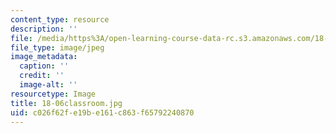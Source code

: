 ```yaml
---
content_type: resource
description: ''
file: /media/https%3A/open-learning-course-data-rc.s3.amazonaws.com/18-06-linear-algebra-spring-2010/c026f62fe19be161c863f65792240870_18-06classroom.jpg
file_type: image/jpeg
image_metadata:
  caption: ''
  credit: ''
  image-alt: ''
resourcetype: Image
title: 18-06classroom.jpg
uid: c026f62f-e19b-e161-c863-f65792240870
---
```

